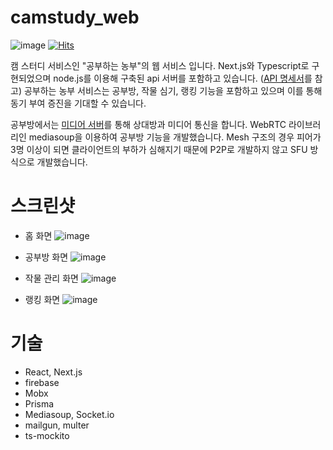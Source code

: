 # camstudy_web
![image](https://github.com/Foundy-LLC/camstudy-web/assets/56541313/70b62053-841e-411d-9670-12851d3bb281)
[![Hits](https://hits.seeyoufarm.com/api/count/incr/badge.svg?url=https%3A%2F%2Fgithub.com%2FFoundy-LLC%2Fcamstudy-web&count_bg=%2379C83D&title_bg=%23555555&icon=&icon_color=%23E7E7E7&title=hits&edge_flat=false)](https://hits.seeyoufarm.com)

캠 스터디 서비스인 "공부하는 농부"의 웹 서비스 입니다. Next.js와 Typescript로 구현되었으며 node.js를 이용해 구축된 api 서버를 포함하고 있습니다. ([API 명세서](https://www.notion.so/siroo/API-d29bb558f5d648ef850160cf9ea78845?pvs=4)를 참고)
공부하는 농부 서비스는 공부방, 작물 심기, 랭킹 기능을 포함하고 있으며 이를 통해 동기 부여 증진을 기대할 수 있습니다.

공부방에서는 [미디어 서버](https://github.com/Foundy-LLC/camstudy-webrtc-server)를 통해 상대방과 미디어 통신을 합니다. WebRTC 라이브러리인 mediasoup을 이용하여 공부방 기능을 개발했습니다. Mesh 구조의 경우 피어가 3명 이상이 되면 클라이언트의 부하가 심해지기 때문에 P2P로 개발하지 않고 SFU 방식으로 개발했습니다.

# 스크린샷
- 홈 화면
![image](https://github.com/Foundy-LLC/camstudy-web/assets/56541313/0c716d7d-4586-4422-bc4e-bc370af4fe7b)

- 공부방 화면
![image](https://github.com/Foundy-LLC/camstudy-web/assets/56541313/67d3430a-061f-4699-bfcf-8a9d1b1723c9)

- 작물 관리 화면
![image](https://github.com/Foundy-LLC/camstudy-web/assets/56541313/8bd11760-259d-4cc1-8791-94160d7b1b8d)

- 랭킹 화면
![image](https://github.com/Foundy-LLC/camstudy-web/assets/56541313/52cc7808-48f1-4351-a5f1-bdc968d54e82)

# 기술
- React, Next.js
- firebase
- Mobx
- Prisma
- Mediasoup, Socket.io
- mailgun, multer
- ts-mockito
